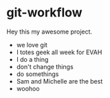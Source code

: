 # git-workflow

Hey this my awesome project.


- we love git
- I totes geek all week for EVAH
- I do a thing
- don't change things
- do somethings
- Sam and Michelle are the best
- woohoo


